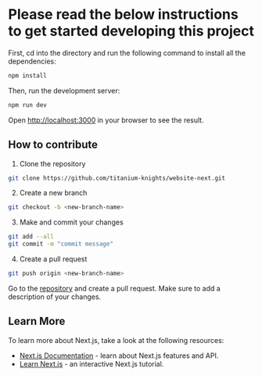 # Please read the below instructions to get started developing this project

First, cd into the directory and run the following command to install all the dependencies:

```bash
npm install
```

Then, run the development server:

```bash
npm run dev
```

Open [http://localhost:3000](http://localhost:3000) in your browser to see the result.

## How to contribute

1. Clone the repository

```bash
git clone https://github.com/titanium-knights/website-next.git
```
2. Create a new branch
```bash
git checkout -b <new-branch-name>
```
3. Make and commit your changes
```bash
git add --all
git commit -m "commit message"
```
4. Create a pull request
```bash
git push origin <new-branch-name>
```
Go to the [repository](https://www.github.com/titanium-knights/website-next) and create a pull request. Make sure to add a description of your changes.

## Learn More

To learn more about Next.js, take a look at the following resources:

- [Next.js Documentation](https://nextjs.org/docs) - learn about Next.js features and API.
- [Learn Next.js](https://nextjs.org/learn) - an interactive Next.js tutorial.
